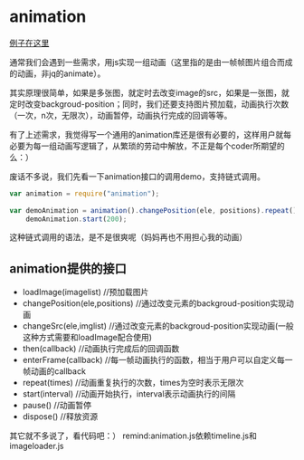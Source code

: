 animation
=========

[例子在这里](http://ustbhuangyi.github.io/animation/demo.html)

通常我们会遇到一些需求，用js实现一组动画（这里指的是由一帧帧图片组合而成的动画，非jq的animate）。

其实原理很简单，如果是多张图，就定时去改变image的src，如果是一张图，就定时改变backgroud-position；同时，我们还要支持图片预加载，动画执行次数（一次，n次，无限次），动画暂停，动画执行完成的回调等等。

有了上述需求，我觉得写一个通用的animation库还是很有必要的，这样用户就每必要为每一组动画写逻辑了，从繁琐的劳动中解放，不正是每个coder所期望的么：）

废话不多说，我们先看一下animation接口的调用demo，支持链式调用。

``` javascript
var animation = require("animation");
    
var demoAnimation = animation().changePosition(ele, positions).repeat();
    demoAnimation.start(200);

```
这种链式调用的语法，是不是很爽呢（妈妈再也不用担心我的动画）

## animation提供的接口

* loadImage(imagelist)  //预加载图片
* changePosition(ele,positions)  //通过改变元素的backgroud-position实现动画
* changeSrc(ele,imglist) //通过改变元素的backgroud-position实现动画(一般这种方式需要和loadImage配合使用)
* then(callback) //动画执行完成后的回调函数
* enterFrame(callback) //每一帧动画执行的函数，相当于用户可以自定义每一帧动画的callback
* repeat(times) //动画重复执行的次数，times为空时表示无限次
* start(interval) //动画开始执行，interval表示动画执行的间隔
* pause() //动画暂停
* dispose() //释放资源

其它就不多说了，看代码吧：）
remind:animation.js依赖timeline.js和imageloader.js

